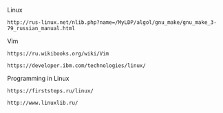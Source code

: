 Linux
```
http://rus-linux.net/nlib.php?name=/MyLDP/algol/gnu_make/gnu_make_3-79_russian_manual.html
```
Vim
```
https://ru.wikibooks.org/wiki/Vim
```

```
https://developer.ibm.com/technologies/linux/
```
Programming in Linux
```
https://firststeps.ru/linux/
```
```
http://www.linuxlib.ru/
```

